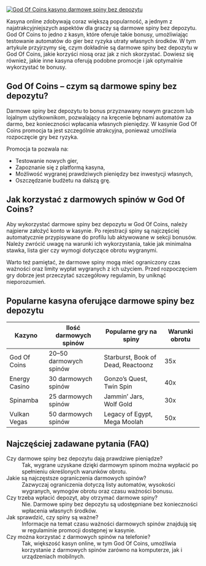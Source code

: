 [![God Of Coins kasyno darmowe spiny bez depozytu](https://123-caf.pages.dev/gitsignup.png)](https://vrmoo.ru/Bt82HjjY)

<p>Kasyna online zdobywają coraz większą popularność, a jednym z najatrakcyjniejszych aspektów dla graczy są darmowe spiny bez depozytu. God Of Coins to jedno z kasyn, które oferuje takie bonusy, umożliwiając testowanie automatów do gier bez ryzyka utraty własnych środków. W tym artykule przyjrzymy się, czym dokładnie są darmowe spiny bez depozytu w God Of Coins, jakie korzyści niosą oraz jak z nich skorzystać. Dowiesz się również, jakie inne kasyna oferują podobne promocje i jak optymalnie wykorzystać te bonusy.</p>  <h2>God Of Coins – czym są darmowe spiny bez depozytu?</h2> <p>Darmowe spiny bez depozytu to bonus przyznawany nowym graczom lub lojalnym użytkownikom, pozwalający na kręcenie bębnami automatów za darmo, bez konieczności wpłacania własnych pieniędzy. W kasynie God Of Coins promocja ta jest szczególnie atrakcyjna, ponieważ umożliwia rozpoczęcie gry bez ryzyka.</p> <p>Promocja ta pozwala na:</p> <ul> <li>Testowanie nowych gier,</li> <li>Zapoznanie się z platformą kasyna,</li> <li>Możliwość wygranej prawdziwych pieniędzy bez inwestycji własnych,</li> <li>Oszczędzanie budżetu na dalszą grę.</li> </ul>  <h2>Jak korzystać z darmowych spinów w God Of Coins?</h2> <p>Aby wykorzystać darmowe spiny bez depozytu w God Of Coins, należy najpierw założyć konto w kasynie. Po rejestracji spiny są najczęściej automatycznie przypisywane do profilu lub aktywowane w sekcji bonusów. Należy zwrócić uwagę na warunki ich wykorzystania, takie jak minimalna stawka, lista gier czy wymogi dotyczące obrotu wygranymi.</p>  <p>Warto też pamiętać, że darmowe spiny mogą mieć ograniczony czas ważności oraz limity wypłat wygranych z ich użyciem. Przed rozpoczęciem gry dobrze jest przeczytać szczegółowy regulamin, by uniknąć nieporozumień.</p>  <h2>Popularne kasyna oferujące darmowe spiny bez depozytu</h2> <table> <thead> <tr> <th>Kazyno</th> <th>Ilość darmowych spinów</th> <th>Popularne gry na spiny</th> <th>Warunki obrotu</th> </tr> </thead> <tbody> <tr> <td>God Of Coins</td> <td>20–50 darmowych spinów</td> <td>Starburst, Book of Dead, Reactoonz</td> <td>35x</td> </tr> <tr> <td>Energy Casino</td> <td>30 darmowych spinów</td> <td>Gonzo’s Quest, Twin Spin</td> <td>40x</td> </tr> <tr> <td>Spinamba</td> <td>25 darmowych spinów</td> <td>Jammin’ Jars, Wolf Gold</td> <td>30x</td> </tr> <tr> <td>Vulkan Vegas</td> <td>50 darmowych spinów</td> <td>Legacy of Egypt, Mega Moolah</td> <td>50x</td> </tr> </tbody> </table>  <h2>Najczęściej zadawane pytania (FAQ)</h2> <dl> <dt>Czy darmowe spiny bez depozytu dają prawdziwe pieniądze?</dt> <dd>Tak, wygrane uzyskane dzięki darmowym spinom można wypłacić po spełnieniu określonych warunków obrotu.</dd>  <dt>Jakie są najczęstsze ograniczenia darmowych spinów?</dt> <dd>Zazwyczaj ograniczenia dotyczą listy automatów, wysokości wygranych, wymogów obrotu oraz czasu ważności bonusu.</dd>  <dt>Czy trzeba wpłacić depozyt, aby otrzymać darmowe spiny?</dt> <dd>Nie. Darmowe spiny bez depozytu są udostępniane bez konieczności wpłacenia własnych środków.</dd>  <dt>Jak sprawdzić, czy spiny są ważne?</dt> <dd>Informacje na temat czasu ważności darmowych spinów znajdują się w regulaminie promocji dostępnej w kasynie.</dd>  <dt>Czy można korzystać z darmowych spinów na telefonie?</dt> <dd>Tak, większość kasyn online, w tym God Of Coins, umożliwia korzystanie z darmowych spinów zarówno na komputerze, jak i urządzeniach mobilnych.</dd> </dl>